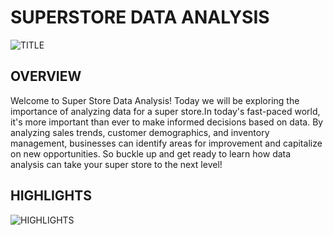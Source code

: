 # SUPERSTORE DATA ANALYSIS
![TITLE](https://github.com/Kamal-0-1/Superstore-data-analysis/assets/110046714/29f2c851-1f4c-46bd-8dc7-1252cbf8906f)

## OVERVIEW
Welcome to Super Store Data Analysis! Today we will be exploring the importance of analyzing data for a super store.In today's fast-paced world, it's more important than ever to make informed decisions based on data. By analyzing sales trends, customer demographics, and inventory management, businesses can identify areas for improvement and capitalize on new opportunities. So buckle up and get ready to learn how data analysis can take your super store to the next level!
## HIGHLIGHTS
![HIGHLIGHTS](https://github.com/Kamal-0-1/Superstore-data-analysis/assets/110046714/2a3a05ee-96f2-49ba-bb24-14162c76ff58)
